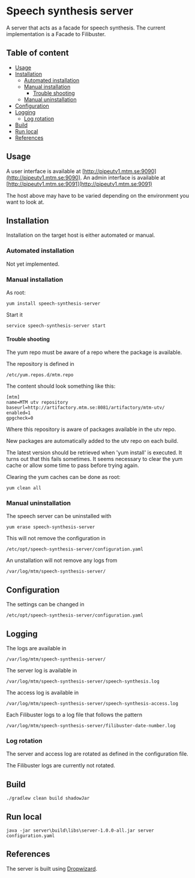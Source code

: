 # Speech synthesis server

A server that acts as a facade for speech synthesis. The current implementation
is a Facade to Filibuster.

## Table of content

* [Usage](#usage)
* [Installation](#installation)
  * [Automated installation](#automated-installation)
  * [Manual installation](#manua-linstallation)
    * [Trouble shooting](#trouble-shooting)
  * [Manual uninstallation](#manual-uninstallation)
* [Configuration](#configuration)
* [Logging](#logging)
  * [Log rotation](#log-rotation)
* [Build](#build)
* [Run local](#run-local)
* [References](#references)

## Usage

A user interface is available at [http://pipeutv1.mtm.se:9090](http://pipeutv1.mtm.se:9090).
An admin interface is available at [http://pipeutv1.mtm.se:9091](http://pipeutv1.mtm.se:9091)

The host above may have to be varied depending on the environment you want to look at.

## Installation

Installation on the target host is either automated or manual.

### Automated installation

Not yet implemented.

### Manual installation

As root:
```
yum install speech-synthesis-server
```

Start it

```
service speech-synthesis-server start
```

#### Trouble shooting

The yum repo must be aware of a repo where the package is available.

The repository is defined in
```
/etc/yum.repos.d/mtm.repo
```

The content should look something like this:
```
[mtm]
name=MTM utv repository
baseurl=http://artifactory.mtm.se:8081/artifactory/mtm-utv/
enabled=1
gpgcheck=0
```

Where this repository is aware of packages available in the utv repo.

New packages are automatically added to the utv repo on each build.

The latest version should be retrieved when 'yum install' is executed. It turns
out that this fails sometimes. It seems necessary to clear the yum cache or
allow some time to pass before trying again.

Clearing the yum caches can be done as root:
```
yum clean all
```

### Manual uninstallation

The speech server can be uninstalled with
```
yum erase speech-synthesis-server
```

This will not remove the configuration in
```
/etc/opt/speech-synthesis-server/configuration.yaml
```

An unstallation will not remove any logs from
```
/var/log/mtm/speech-synthesis-server/
```

## Configuration

The settings can be changed in

```
/etc/opt/speech-synthesis-server/configuration.yaml
```

## Logging

The logs are available in
```
/var/log/mtm/speech-synthesis-server/
```

The server log is available in
```
/var/log/mtm/speech-synthesis-server/speech-synthesis.log
```

The access log is available in
```
/var/log/mtm/speech-synthesis-server/speech-synthesis-access.log
```

Each Filibuster logs to a log file that follows the pattern
```
/var/log/mtm/speech-synthesis-server/filibuster-date-number.log
```

### Log rotation
The server and access log are rotated as defined in the configuration file.

The Filibuster logs are currently not rotated.

## Build

```
./gradlew clean build shadowJar
```

## Run local

```
java -jar server\build\libs\server-1.0.0-all.jar server configuration.yaml
```

## References

The server is built using [Dropwizard](http://www.dropwizard.io/).
